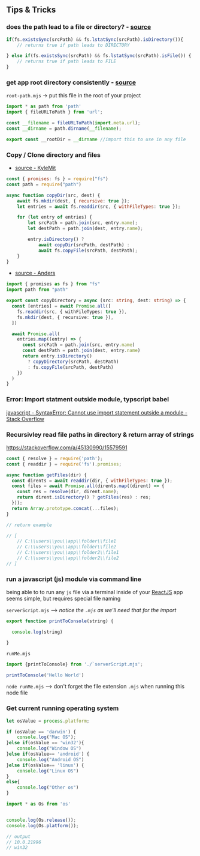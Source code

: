 ## Tips & Tricks

### does the path lead to a file or directory? - [source](/vault/https://stackoverflow.com/a/15630832/15579591)
```js
if(fs.existsSync(srcPath) && fs.lstatSync(srcPath).isDirectory()){
	// returns true if path leads to DIRECTORY

} else if(fs.existsSync(srcPath) && fs.lstatSync(srcPath).isFile()) {
	// returns true if path leads to FILE
}
```

### get app root directory consistently - [source](/vault/https://flaviocopes.com/fix-dirname-not-defined-es-module-scope/)
`root-path.mjs` -> put this file in the root of your project
```js
import * as path from 'path'
import { fileURLToPath } from 'url';

const __filename = fileURLToPath(import.meta.url);
const __dirname = path.dirname(__filename);

export const __rootDir = __dirname //import this to use in any file
```
### Copy / Clone directory and files
- [source - KyleMit](/vault/https://stackoverflow.com/a/64255382/15579591)
```javascript
const { promises: fs } = require("fs")
const path = require("path")

async function copyDir(src, dest) {
    await fs.mkdir(dest, { recursive: true });
    let entries = await fs.readdir(src, { withFileTypes: true });

    for (let entry of entries) {
        let srcPath = path.join(src, entry.name);
        let destPath = path.join(dest, entry.name);

        entry.isDirectory() ?
            await copyDir(srcPath, destPath) :
            await fs.copyFile(srcPath, destPath);
    }
}
```

- [source - Anders](/vault/https://stackoverflow.com/a/68552726/15579591)
```typescript
import { promises as fs } from "fs"
import path from "path"

export const copyDirectory = async (src: string, dest: string) => {
  const [entries] = await Promise.all([
    fs.readdir(src, { withFileTypes: true }),
    fs.mkdir(dest, { recursive: true }),
  ])

  await Promise.all(
    entries.map((entry) => {
      const srcPath = path.join(src, entry.name)
      const destPath = path.join(dest, entry.name)
      return entry.isDirectory()
        ? copyDirectory(srcPath, destPath)
        : fs.copyFile(srcPath, destPath)
    })
  )
}
```

### Error: Import statment outside module, typscript babel
[javascript - SyntaxError: Cannot use import statement outside a module - Stack Overflow](/vault/https://stackoverflow.com/questions/58384179/syntaxerror-cannot-use-import-statement-outside-a-module)

### Recursivley read file paths in directory & return array of strings 
https://stackoverflow.com/a/45130990/15579591
```javascript
const { resolve } = require('path');
const { readdir } = require('fs').promises;

async function getFiles(dir) {
  const dirents = await readdir(dir, { withFileTypes: true });
  const files = await Promise.all(dirents.map((dirent) => {
    const res = resolve(dir, dirent.name);
    return dirent.isDirectory() ? getFiles(res) : res;
  }));
  return Array.prototype.concat(...files);
}

// return example

// [
	// C:\\users\\you\\app\\folder\\file1
	// C:\\users\\you\\app\\folder\\file2
	// C:\\users\\you\\app\\folder2\\file1
	// C:\\users\\you\\app\\folder2\\file2
// ]
```

### run a javascript (js) module via command line
being able to to run any `js` file via a terminal inside of your [ReactJS](/vault/%F0%9F%93%81developer/Home__Lab__%F0%9F%8F%A0/ReactJS) app seems simple, but requires special file naming

`serverScript.mjs` --> *notice the `.mjs` as we'll need that for the import*
```js
export function printToConsole(string) {

  console.log(string)

}
```

`runMe.mjs`
```js
import {printToConsole} from './`serverScript.mjs';

printToConsole('Hello World')
```

`node runMe.mjs` --> don't forget the file extension `.mjs` when running this node file


### Get current running operating system
```javascript
let osValue = process.platform;

if (osValue == 'darwin') {
    console.log("Mac OS");
}else if(osValue == 'win32'){
    console.log("Window OS")
}else if(osValue== 'android') {
    console.log("Android OS")
}else if(osValue== 'linux') {
    console.log("Linux OS")
}
else{
    console.log("Other os")
}
```

```javascript
import * as Os from 'os'


console.log(Os.release()); 
console.log(Os.platform()); 

// output 
// 10.0.21996
// win32
```

